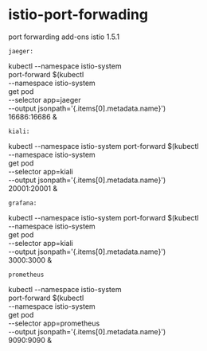 # istio-port-forwading
port forwarding add-ons istio 1.5.1

`jaeger:`

kubectl --namespace istio-system \
    port-forward $(kubectl \
    --namespace istio-system \
    get pod \
    --selector app=jaeger \
    --output jsonpath='{.items[0].metadata.name}') \
    16686:16686 &
    
`kiali:`

kubectl --namespace istio-system     port-forward $(kubectl \
    --namespace istio-system \
    get pod \
    --selector app=kiali \
    --output jsonpath='{.items[0].metadata.name}') \
    20001:20001 &

`grafana:`

kubectl --namespace istio-system     port-forward $(kubectl \
    --namespace istio-system \
    get pod \
    --selector app=kiali \
    --output jsonpath='{.items[0].metadata.name}') \
    3000:3000 &
    
`prometheus`

kubectl --namespace istio-system \
    port-forward $(kubectl \
    --namespace istio-system \
    get pod \
    --selector app=prometheus \
    --output jsonpath='{.items[0].metadata.name}') \
    9090:9090 &
